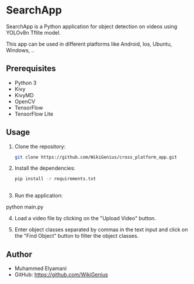 # SearchApp

SearchApp is a Python application for object detection on videos using YOLOv8n Tflite model.

This app can be used in different platforms like Android, Ios, Ubuntu, Windows, ..

## Prerequisites

- Python 3
- Kivy
- KivyMD
- OpenCV
- TensorFlow
- TensorFlow Lite

## Usage

1. Clone the repository:

   ```sh
   git clone https://github.com/WikiGenius/cross_platform_app.git


2. Install the dependencies:

   ```sh
   pip install -r requirements.txt
    

3. Run the application:

python main.py

4. Load a video file by clicking on the "Upload Video" button.

5. Enter object classes separated by commas in the text input and click on the "Find Object" button to filter the object classes.

## Author
- Muhammed Elyamani
- GitHub: https://github.com/WikiGenius